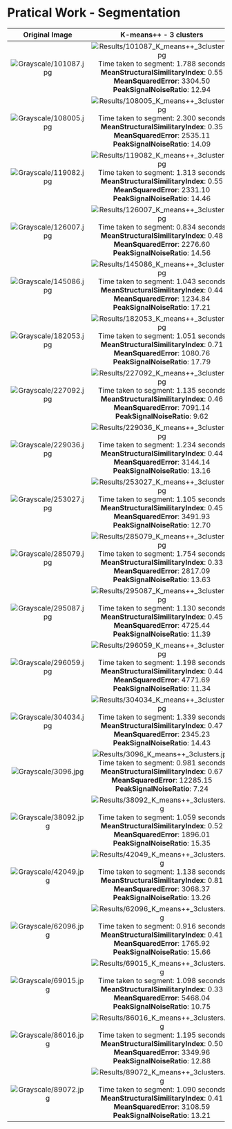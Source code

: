 
Pratical Work - Segmentation
============================

|Original Image|K-means++ - 3 clusters|Otsu's - 3 thresholds|K-means++ - 5 clusters|Otsu's - 5 thresholds|
| :---: | :---: | :---: | :---: | :---: |
|![Grayscale/101087.jpg](Grayscale/101087.jpg)|![Results/101087_K_means++_3clusters.jpg](Results/101087_K_means++_3clusters.jpg)Time taken to segment: 1.788 seconds <br/>**MeanStructuralSimilitaryIndex**: 0.55<br/>**MeanSquaredError**: 3304.50<br/>**PeakSignalNoiseRatio**: 12.94|![Results/101087_Otsu's_3thresholds.jpg](Results/101087_Otsu's_3thresholds.jpg)Time taken to segment: 0.034 seconds <br/>**MeanStructuralSimilitaryIndex**: 0.52<br/>**MeanSquaredError**: 2858.32<br/>**PeakSignalNoiseRatio**: 13.57|![Results/101087_K_means++_5clusters.jpg](Results/101087_K_means++_5clusters.jpg)Time taken to segment: 1.862 seconds <br/>**MeanStructuralSimilitaryIndex**: 0.76<br/>**MeanSquaredError**: 996.10<br/>**PeakSignalNoiseRatio**: 18.15|![Results/101087_Otsu's_5thresholds.jpg](Results/101087_Otsu's_5thresholds.jpg)Time taken to segment: 7.557 seconds <br/>**MeanStructuralSimilitaryIndex**: 0.68<br/>**MeanSquaredError**: 825.42<br/>**PeakSignalNoiseRatio**: 18.96|
|![Grayscale/108005.jpg](Grayscale/108005.jpg)|![Results/108005_K_means++_3clusters.jpg](Results/108005_K_means++_3clusters.jpg)Time taken to segment: 2.300 seconds <br/>**MeanStructuralSimilitaryIndex**: 0.35<br/>**MeanSquaredError**: 2535.11<br/>**PeakSignalNoiseRatio**: 14.09|![Results/108005_Otsu's_3thresholds.jpg](Results/108005_Otsu's_3thresholds.jpg)Time taken to segment: 0.035 seconds <br/>**MeanStructuralSimilitaryIndex**: 0.29<br/>**MeanSquaredError**: 2868.60<br/>**PeakSignalNoiseRatio**: 13.55|![Results/108005_K_means++_5clusters.jpg](Results/108005_K_means++_5clusters.jpg)Time taken to segment: 2.643 seconds <br/>**MeanStructuralSimilitaryIndex**: 0.57<br/>**MeanSquaredError**: 1214.83<br/>**PeakSignalNoiseRatio**: 17.29|![Results/108005_Otsu's_5thresholds.jpg](Results/108005_Otsu's_5thresholds.jpg)Time taken to segment: 6.977 seconds <br/>**MeanStructuralSimilitaryIndex**: 0.51<br/>**MeanSquaredError**: 1338.60<br/>**PeakSignalNoiseRatio**: 16.86|
|![Grayscale/119082.jpg](Grayscale/119082.jpg)|![Results/119082_K_means++_3clusters.jpg](Results/119082_K_means++_3clusters.jpg)Time taken to segment: 1.313 seconds <br/>**MeanStructuralSimilitaryIndex**: 0.55<br/>**MeanSquaredError**: 2331.10<br/>**PeakSignalNoiseRatio**: 14.46|![Results/119082_Otsu's_3thresholds.jpg](Results/119082_Otsu's_3thresholds.jpg)Time taken to segment: 0.022 seconds <br/>**MeanStructuralSimilitaryIndex**: 0.44<br/>**MeanSquaredError**: 3165.09<br/>**PeakSignalNoiseRatio**: 13.13|![Results/119082_K_means++_5clusters.jpg](Results/119082_K_means++_5clusters.jpg)Time taken to segment: 2.819 seconds <br/>**MeanStructuralSimilitaryIndex**: 0.71<br/>**MeanSquaredError**: 591.33<br/>**PeakSignalNoiseRatio**: 20.41|![Results/119082_Otsu's_5thresholds.jpg](Results/119082_Otsu's_5thresholds.jpg)Time taken to segment: 7.179 seconds <br/>**MeanStructuralSimilitaryIndex**: 0.59<br/>**MeanSquaredError**: 841.58<br/>**PeakSignalNoiseRatio**: 18.88|
|![Grayscale/126007.jpg](Grayscale/126007.jpg)|![Results/126007_K_means++_3clusters.jpg](Results/126007_K_means++_3clusters.jpg)Time taken to segment: 0.834 seconds <br/>**MeanStructuralSimilitaryIndex**: 0.48<br/>**MeanSquaredError**: 2276.60<br/>**PeakSignalNoiseRatio**: 14.56|![Results/126007_Otsu's_3thresholds.jpg](Results/126007_Otsu's_3thresholds.jpg)Time taken to segment: 0.015 seconds <br/>**MeanStructuralSimilitaryIndex**: 0.44<br/>**MeanSquaredError**: 1807.47<br/>**PeakSignalNoiseRatio**: 15.56|![Results/126007_K_means++_5clusters.jpg](Results/126007_K_means++_5clusters.jpg)Time taken to segment: 1.857 seconds <br/>**MeanStructuralSimilitaryIndex**: 0.68<br/>**MeanSquaredError**: 957.73<br/>**PeakSignalNoiseRatio**: 18.32|![Results/126007_Otsu's_5thresholds.jpg](Results/126007_Otsu's_5thresholds.jpg)Time taken to segment: 7.307 seconds <br/>**MeanStructuralSimilitaryIndex**: 0.66<br/>**MeanSquaredError**: 1043.00<br/>**PeakSignalNoiseRatio**: 17.95|
|![Grayscale/145086.jpg](Grayscale/145086.jpg)|![Results/145086_K_means++_3clusters.jpg](Results/145086_K_means++_3clusters.jpg)Time taken to segment: 1.043 seconds <br/>**MeanStructuralSimilitaryIndex**: 0.44<br/>**MeanSquaredError**: 1234.84<br/>**PeakSignalNoiseRatio**: 17.21|![Results/145086_Otsu's_3thresholds.jpg](Results/145086_Otsu's_3thresholds.jpg)Time taken to segment: 0.020 seconds <br/>**MeanStructuralSimilitaryIndex**: 0.36<br/>**MeanSquaredError**: 1281.32<br/>**PeakSignalNoiseRatio**: 17.05|![Results/145086_K_means++_5clusters.jpg](Results/145086_K_means++_5clusters.jpg)Time taken to segment: 2.223 seconds <br/>**MeanStructuralSimilitaryIndex**: 0.60<br/>**MeanSquaredError**: 592.13<br/>**PeakSignalNoiseRatio**: 20.41|![Results/145086_Otsu's_5thresholds.jpg](Results/145086_Otsu's_5thresholds.jpg)Time taken to segment: 6.823 seconds <br/>**MeanStructuralSimilitaryIndex**: 0.46<br/>**MeanSquaredError**: 974.46<br/>**PeakSignalNoiseRatio**: 18.24|
|![Grayscale/182053.jpg](Grayscale/182053.jpg)|![Results/182053_K_means++_3clusters.jpg](Results/182053_K_means++_3clusters.jpg)Time taken to segment: 1.051 seconds <br/>**MeanStructuralSimilitaryIndex**: 0.71<br/>**MeanSquaredError**: 1080.76<br/>**PeakSignalNoiseRatio**: 17.79|![Results/182053_Otsu's_3thresholds.jpg](Results/182053_Otsu's_3thresholds.jpg)Time taken to segment: 0.021 seconds <br/>**MeanStructuralSimilitaryIndex**: 0.61<br/>**MeanSquaredError**: 1396.36<br/>**PeakSignalNoiseRatio**: 16.68|![Results/182053_K_means++_5clusters.jpg](Results/182053_K_means++_5clusters.jpg)Time taken to segment: 1.991 seconds <br/>**MeanStructuralSimilitaryIndex**: 0.80<br/>**MeanSquaredError**: 425.18<br/>**PeakSignalNoiseRatio**: 21.85|![Results/182053_Otsu's_5thresholds.jpg](Results/182053_Otsu's_5thresholds.jpg)Time taken to segment: 7.055 seconds <br/>**MeanStructuralSimilitaryIndex**: 0.69<br/>**MeanSquaredError**: 1047.20<br/>**PeakSignalNoiseRatio**: 17.93|
|![Grayscale/227092.jpg](Grayscale/227092.jpg)|![Results/227092_K_means++_3clusters.jpg](Results/227092_K_means++_3clusters.jpg)Time taken to segment: 1.135 seconds <br/>**MeanStructuralSimilitaryIndex**: 0.46<br/>**MeanSquaredError**: 7091.14<br/>**PeakSignalNoiseRatio**: 9.62|![Results/227092_Otsu's_3thresholds.jpg](Results/227092_Otsu's_3thresholds.jpg)Time taken to segment: 0.034 seconds <br/>**MeanStructuralSimilitaryIndex**: 0.47<br/>**MeanSquaredError**: 6683.47<br/>**PeakSignalNoiseRatio**: 9.88|![Results/227092_K_means++_5clusters.jpg](Results/227092_K_means++_5clusters.jpg)Time taken to segment: 1.772 seconds <br/>**MeanStructuralSimilitaryIndex**: 0.54<br/>**MeanSquaredError**: 2843.20<br/>**PeakSignalNoiseRatio**: 13.59|![Results/227092_Otsu's_5thresholds.jpg](Results/227092_Otsu's_5thresholds.jpg)Time taken to segment: 6.346 seconds <br/>**MeanStructuralSimilitaryIndex**: 0.53<br/>**MeanSquaredError**: 2640.70<br/>**PeakSignalNoiseRatio**: 13.91|
|![Grayscale/229036.jpg](Grayscale/229036.jpg)|![Results/229036_K_means++_3clusters.jpg](Results/229036_K_means++_3clusters.jpg)Time taken to segment: 1.234 seconds <br/>**MeanStructuralSimilitaryIndex**: 0.44<br/>**MeanSquaredError**: 3144.14<br/>**PeakSignalNoiseRatio**: 13.16|![Results/229036_Otsu's_3thresholds.jpg](Results/229036_Otsu's_3thresholds.jpg)Time taken to segment: 0.014 seconds <br/>**MeanStructuralSimilitaryIndex**: 0.37<br/>**MeanSquaredError**: 3223.83<br/>**PeakSignalNoiseRatio**: 13.05|![Results/229036_K_means++_5clusters.jpg](Results/229036_K_means++_5clusters.jpg)Time taken to segment: 2.360 seconds <br/>**MeanStructuralSimilitaryIndex**: 0.70<br/>**MeanSquaredError**: 781.57<br/>**PeakSignalNoiseRatio**: 19.20|![Results/229036_Otsu's_5thresholds.jpg](Results/229036_Otsu's_5thresholds.jpg)Time taken to segment: 6.881 seconds <br/>**MeanStructuralSimilitaryIndex**: 0.49<br/>**MeanSquaredError**: 1939.96<br/>**PeakSignalNoiseRatio**: 15.25|
|![Grayscale/253027.jpg](Grayscale/253027.jpg)|![Results/253027_K_means++_3clusters.jpg](Results/253027_K_means++_3clusters.jpg)Time taken to segment: 1.105 seconds <br/>**MeanStructuralSimilitaryIndex**: 0.45<br/>**MeanSquaredError**: 3491.93<br/>**PeakSignalNoiseRatio**: 12.70|![Results/253027_Otsu's_3thresholds.jpg](Results/253027_Otsu's_3thresholds.jpg)Time taken to segment: 0.024 seconds <br/>**MeanStructuralSimilitaryIndex**: 0.41<br/>**MeanSquaredError**: 2547.01<br/>**PeakSignalNoiseRatio**: 14.07|![Results/253027_K_means++_5clusters.jpg](Results/253027_K_means++_5clusters.jpg)Time taken to segment: 2.242 seconds <br/>**MeanStructuralSimilitaryIndex**: 0.59<br/>**MeanSquaredError**: 2630.04<br/>**PeakSignalNoiseRatio**: 13.93|![Results/253027_Otsu's_5thresholds.jpg](Results/253027_Otsu's_5thresholds.jpg)Time taken to segment: 6.584 seconds <br/>**MeanStructuralSimilitaryIndex**: 0.50<br/>**MeanSquaredError**: 1737.49<br/>**PeakSignalNoiseRatio**: 15.73|
|![Grayscale/285079.jpg](Grayscale/285079.jpg)|![Results/285079_K_means++_3clusters.jpg](Results/285079_K_means++_3clusters.jpg)Time taken to segment: 1.754 seconds <br/>**MeanStructuralSimilitaryIndex**: 0.33<br/>**MeanSquaredError**: 2817.09<br/>**PeakSignalNoiseRatio**: 13.63|![Results/285079_Otsu's_3thresholds.jpg](Results/285079_Otsu's_3thresholds.jpg)Time taken to segment: 0.016 seconds <br/>**MeanStructuralSimilitaryIndex**: 0.26<br/>**MeanSquaredError**: 2992.76<br/>**PeakSignalNoiseRatio**: 13.37|![Results/285079_K_means++_5clusters.jpg](Results/285079_K_means++_5clusters.jpg)Time taken to segment: 2.101 seconds <br/>**MeanStructuralSimilitaryIndex**: 0.50<br/>**MeanSquaredError**: 1810.40<br/>**PeakSignalNoiseRatio**: 15.55|![Results/285079_Otsu's_5thresholds.jpg](Results/285079_Otsu's_5thresholds.jpg)Time taken to segment: 6.945 seconds <br/>**MeanStructuralSimilitaryIndex**: 0.45<br/>**MeanSquaredError**: 1522.85<br/>**PeakSignalNoiseRatio**: 16.30|
|![Grayscale/295087.jpg](Grayscale/295087.jpg)|![Results/295087_K_means++_3clusters.jpg](Results/295087_K_means++_3clusters.jpg)Time taken to segment: 1.130 seconds <br/>**MeanStructuralSimilitaryIndex**: 0.45<br/>**MeanSquaredError**: 4725.44<br/>**PeakSignalNoiseRatio**: 11.39|![Results/295087_Otsu's_3thresholds.jpg](Results/295087_Otsu's_3thresholds.jpg)Time taken to segment: 0.014 seconds <br/>**MeanStructuralSimilitaryIndex**: 0.39<br/>**MeanSquaredError**: 5079.67<br/>**PeakSignalNoiseRatio**: 11.07|![Results/295087_K_means++_5clusters.jpg](Results/295087_K_means++_5clusters.jpg)Time taken to segment: 1.667 seconds <br/>**MeanStructuralSimilitaryIndex**: 0.62<br/>**MeanSquaredError**: 1647.55<br/>**PeakSignalNoiseRatio**: 15.96|![Results/295087_Otsu's_5thresholds.jpg](Results/295087_Otsu's_5thresholds.jpg)Time taken to segment: 6.135 seconds <br/>**MeanStructuralSimilitaryIndex**: 0.55<br/>**MeanSquaredError**: 2603.39<br/>**PeakSignalNoiseRatio**: 13.98|
|![Grayscale/296059.jpg](Grayscale/296059.jpg)|![Results/296059_K_means++_3clusters.jpg](Results/296059_K_means++_3clusters.jpg)Time taken to segment: 1.198 seconds <br/>**MeanStructuralSimilitaryIndex**: 0.44<br/>**MeanSquaredError**: 4771.69<br/>**PeakSignalNoiseRatio**: 11.34|![Results/296059_Otsu's_3thresholds.jpg](Results/296059_Otsu's_3thresholds.jpg)Time taken to segment: 0.015 seconds <br/>**MeanStructuralSimilitaryIndex**: 0.39<br/>**MeanSquaredError**: 5186.05<br/>**PeakSignalNoiseRatio**: 10.98|![Results/296059_K_means++_5clusters.jpg](Results/296059_K_means++_5clusters.jpg)Time taken to segment: 1.774 seconds <br/>**MeanStructuralSimilitaryIndex**: 0.57<br/>**MeanSquaredError**: 2277.03<br/>**PeakSignalNoiseRatio**: 14.56|![Results/296059_Otsu's_5thresholds.jpg](Results/296059_Otsu's_5thresholds.jpg)Time taken to segment: 6.905 seconds <br/>**MeanStructuralSimilitaryIndex**: 0.53<br/>**MeanSquaredError**: 2469.31<br/>**PeakSignalNoiseRatio**: 14.21|
|![Grayscale/304034.jpg](Grayscale/304034.jpg)|![Results/304034_K_means++_3clusters.jpg](Results/304034_K_means++_3clusters.jpg)Time taken to segment: 1.339 seconds <br/>**MeanStructuralSimilitaryIndex**: 0.47<br/>**MeanSquaredError**: 2345.23<br/>**PeakSignalNoiseRatio**: 14.43|![Results/304034_Otsu's_3thresholds.jpg](Results/304034_Otsu's_3thresholds.jpg)Time taken to segment: 0.017 seconds <br/>**MeanStructuralSimilitaryIndex**: 0.37<br/>**MeanSquaredError**: 3312.33<br/>**PeakSignalNoiseRatio**: 12.93|![Results/304034_K_means++_5clusters.jpg](Results/304034_K_means++_5clusters.jpg)Time taken to segment: 1.992 seconds <br/>**MeanStructuralSimilitaryIndex**: 0.73<br/>**MeanSquaredError**: 636.02<br/>**PeakSignalNoiseRatio**: 20.10|![Results/304034_Otsu's_5thresholds.jpg](Results/304034_Otsu's_5thresholds.jpg)Time taken to segment: 6.093 seconds <br/>**MeanStructuralSimilitaryIndex**: 0.59<br/>**MeanSquaredError**: 1583.56<br/>**PeakSignalNoiseRatio**: 16.13|
|![Grayscale/3096.jpg](Grayscale/3096.jpg)|![Results/3096_K_means++_3clusters.jpg](Results/3096_K_means++_3clusters.jpg)Time taken to segment: 0.981 seconds <br/>**MeanStructuralSimilitaryIndex**: 0.67<br/>**MeanSquaredError**: 12285.15<br/>**PeakSignalNoiseRatio**: 7.24|![Results/3096_Otsu's_3thresholds.jpg](Results/3096_Otsu's_3thresholds.jpg)Time taken to segment: 0.016 seconds <br/>**MeanStructuralSimilitaryIndex**: 0.70<br/>**MeanSquaredError**: 10661.68<br/>**PeakSignalNoiseRatio**: 7.85|![Results/3096_K_means++_5clusters.jpg](Results/3096_K_means++_5clusters.jpg)Time taken to segment: 1.533 seconds <br/>**MeanStructuralSimilitaryIndex**: 0.65<br/>**MeanSquaredError**: 9061.15<br/>**PeakSignalNoiseRatio**: 8.56|![Results/3096_Otsu's_5thresholds.jpg](Results/3096_Otsu's_5thresholds.jpg)Time taken to segment: 6.885 seconds <br/>**MeanStructuralSimilitaryIndex**: 0.67<br/>**MeanSquaredError**: 6018.87<br/>**PeakSignalNoiseRatio**: 10.34|
|![Grayscale/38092.jpg](Grayscale/38092.jpg)|![Results/38092_K_means++_3clusters.jpg](Results/38092_K_means++_3clusters.jpg)Time taken to segment: 1.059 seconds <br/>**MeanStructuralSimilitaryIndex**: 0.52<br/>**MeanSquaredError**: 1896.01<br/>**PeakSignalNoiseRatio**: 15.35|![Results/38092_Otsu's_3thresholds.jpg](Results/38092_Otsu's_3thresholds.jpg)Time taken to segment: 0.027 seconds <br/>**MeanStructuralSimilitaryIndex**: 0.42<br/>**MeanSquaredError**: 2081.28<br/>**PeakSignalNoiseRatio**: 14.95|![Results/38092_K_means++_5clusters.jpg](Results/38092_K_means++_5clusters.jpg)Time taken to segment: 2.056 seconds <br/>**MeanStructuralSimilitaryIndex**: 0.72<br/>**MeanSquaredError**: 728.64<br/>**PeakSignalNoiseRatio**: 19.51|![Results/38092_Otsu's_5thresholds.jpg](Results/38092_Otsu's_5thresholds.jpg)Time taken to segment: 6.158 seconds <br/>**MeanStructuralSimilitaryIndex**: 0.59<br/>**MeanSquaredError**: 916.66<br/>**PeakSignalNoiseRatio**: 18.51|
|![Grayscale/42049.jpg](Grayscale/42049.jpg)|![Results/42049_K_means++_3clusters.jpg](Results/42049_K_means++_3clusters.jpg)Time taken to segment: 1.138 seconds <br/>**MeanStructuralSimilitaryIndex**: 0.81<br/>**MeanSquaredError**: 3068.37<br/>**PeakSignalNoiseRatio**: 13.26|![Results/42049_Otsu's_3thresholds.jpg](Results/42049_Otsu's_3thresholds.jpg)Time taken to segment: 0.020 seconds <br/>**MeanStructuralSimilitaryIndex**: 0.79<br/>**MeanSquaredError**: 3072.93<br/>**PeakSignalNoiseRatio**: 13.26|![Results/42049_K_means++_5clusters.jpg](Results/42049_K_means++_5clusters.jpg)Time taken to segment: 1.859 seconds <br/>**MeanStructuralSimilitaryIndex**: 0.83<br/>**MeanSquaredError**: 2451.68<br/>**PeakSignalNoiseRatio**: 14.24|![Results/42049_Otsu's_5thresholds.jpg](Results/42049_Otsu's_5thresholds.jpg)Time taken to segment: 6.638 seconds <br/>**MeanStructuralSimilitaryIndex**: 0.81<br/>**MeanSquaredError**: 2340.02<br/>**PeakSignalNoiseRatio**: 14.44|
|![Grayscale/62096.jpg](Grayscale/62096.jpg)|![Results/62096_K_means++_3clusters.jpg](Results/62096_K_means++_3clusters.jpg)Time taken to segment: 0.916 seconds <br/>**MeanStructuralSimilitaryIndex**: 0.41<br/>**MeanSquaredError**: 1765.92<br/>**PeakSignalNoiseRatio**: 15.66|![Results/62096_Otsu's_3thresholds.jpg](Results/62096_Otsu's_3thresholds.jpg)Time taken to segment: 0.014 seconds <br/>**MeanStructuralSimilitaryIndex**: 0.31<br/>**MeanSquaredError**: 1920.15<br/>**PeakSignalNoiseRatio**: 15.30|![Results/62096_K_means++_5clusters.jpg](Results/62096_K_means++_5clusters.jpg)Time taken to segment: 1.862 seconds <br/>**MeanStructuralSimilitaryIndex**: 0.51<br/>**MeanSquaredError**: 1353.25<br/>**PeakSignalNoiseRatio**: 16.82|![Results/62096_Otsu's_5thresholds.jpg](Results/62096_Otsu's_5thresholds.jpg)Time taken to segment: 6.526 seconds <br/>**MeanStructuralSimilitaryIndex**: 0.41<br/>**MeanSquaredError**: 1477.38<br/>**PeakSignalNoiseRatio**: 16.44|
|![Grayscale/69015.jpg](Grayscale/69015.jpg)|![Results/69015_K_means++_3clusters.jpg](Results/69015_K_means++_3clusters.jpg)Time taken to segment: 1.098 seconds <br/>**MeanStructuralSimilitaryIndex**: 0.33<br/>**MeanSquaredError**: 5468.04<br/>**PeakSignalNoiseRatio**: 10.75|![Results/69015_Otsu's_3thresholds.jpg](Results/69015_Otsu's_3thresholds.jpg)Time taken to segment: 0.014 seconds <br/>**MeanStructuralSimilitaryIndex**: 0.30<br/>**MeanSquaredError**: 5896.92<br/>**PeakSignalNoiseRatio**: 10.42|![Results/69015_K_means++_5clusters.jpg](Results/69015_K_means++_5clusters.jpg)Time taken to segment: 1.825 seconds <br/>**MeanStructuralSimilitaryIndex**: 0.51<br/>**MeanSquaredError**: 2212.14<br/>**PeakSignalNoiseRatio**: 14.68|![Results/69015_Otsu's_5thresholds.jpg](Results/69015_Otsu's_5thresholds.jpg)Time taken to segment: 6.818 seconds <br/>**MeanStructuralSimilitaryIndex**: 0.45<br/>**MeanSquaredError**: 3502.91<br/>**PeakSignalNoiseRatio**: 12.69|
|![Grayscale/86016.jpg](Grayscale/86016.jpg)|![Results/86016_K_means++_3clusters.jpg](Results/86016_K_means++_3clusters.jpg)Time taken to segment: 1.195 seconds <br/>**MeanStructuralSimilitaryIndex**: 0.50<br/>**MeanSquaredError**: 3349.96<br/>**PeakSignalNoiseRatio**: 12.88|![Results/86016_Otsu's_3thresholds.jpg](Results/86016_Otsu's_3thresholds.jpg)Time taken to segment: 0.014 seconds <br/>**MeanStructuralSimilitaryIndex**: 0.30<br/>**MeanSquaredError**: 4103.14<br/>**PeakSignalNoiseRatio**: 12.00|![Results/86016_K_means++_5clusters.jpg](Results/86016_K_means++_5clusters.jpg)Time taken to segment: 1.891 seconds <br/>**MeanStructuralSimilitaryIndex**: 0.70<br/>**MeanSquaredError**: 1413.20<br/>**PeakSignalNoiseRatio**: 16.63|![Results/86016_Otsu's_5thresholds.jpg](Results/86016_Otsu's_5thresholds.jpg)Time taken to segment: 6.362 seconds <br/>**MeanStructuralSimilitaryIndex**: 0.47<br/>**MeanSquaredError**: 2412.27<br/>**PeakSignalNoiseRatio**: 14.31|
|![Grayscale/89072.jpg](Grayscale/89072.jpg)|![Results/89072_K_means++_3clusters.jpg](Results/89072_K_means++_3clusters.jpg)Time taken to segment: 1.090 seconds <br/>**MeanStructuralSimilitaryIndex**: 0.41<br/>**MeanSquaredError**: 3108.59<br/>**PeakSignalNoiseRatio**: 13.21|![Results/89072_Otsu's_3thresholds.jpg](Results/89072_Otsu's_3thresholds.jpg)Time taken to segment: 0.018 seconds <br/>**MeanStructuralSimilitaryIndex**: 0.36<br/>**MeanSquaredError**: 3275.68<br/>**PeakSignalNoiseRatio**: 12.98|![Results/89072_K_means++_5clusters.jpg](Results/89072_K_means++_5clusters.jpg)Time taken to segment: 3.247 seconds <br/>**MeanStructuralSimilitaryIndex**: 0.53<br/>**MeanSquaredError**: 1826.08<br/>**PeakSignalNoiseRatio**: 15.52|![Results/89072_Otsu's_5thresholds.jpg](Results/89072_Otsu's_5thresholds.jpg)Time taken to segment: 7.135 seconds <br/>**MeanStructuralSimilitaryIndex**: 0.47<br/>**MeanSquaredError**: 1883.25<br/>**PeakSignalNoiseRatio**: 15.38|
